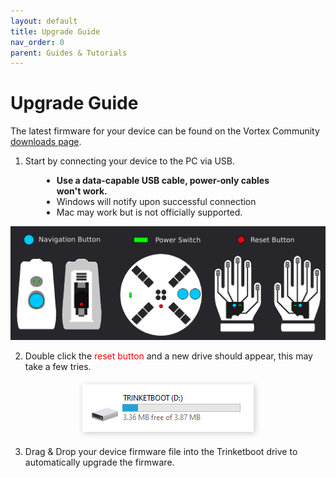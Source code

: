 ```yaml
---
layout: default
title: Upgrade Guide
nav_order: 0
parent: Guides & Tutorials
---
```


# Upgrade Guide

The latest firmware for your device can be found on the Vortex Community [downloads page](https://vortex.community/downloads).

 1. Start by connecting your device to the PC via USB.

<div style="margin-left: 50px; margin-right: 50px" markdown="1">

- **Use a data-capable USB cable, power-only cables won't work.**
- Windows will notify upon successful connection
- Mac may work but is not officially supported.
</div>

![Device Buttons](assets/images/device-buttons.png)

 2. Double click the <span style="color: #ff0000">reset button</span> and a new drive should appear, this may take a few tries.

<div style="text-align: center; margin: 20px">
  <img src="assets/images/trinketboot-drive.png" style="box-shadow: 2px 2px 10px rgba(0, 0, 0, 0.2);">
</div>

 3. Drag & Drop your device firmware file into the Trinketboot drive to automatically upgrade the firmware.

